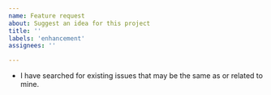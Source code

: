 ```yaml
---
name: Feature request
about: Suggest an idea for this project
title: ''
labels: 'enhancement'
assignees: ''

---
```


- I have searched for existing issues that may be the same as or related to mine.
